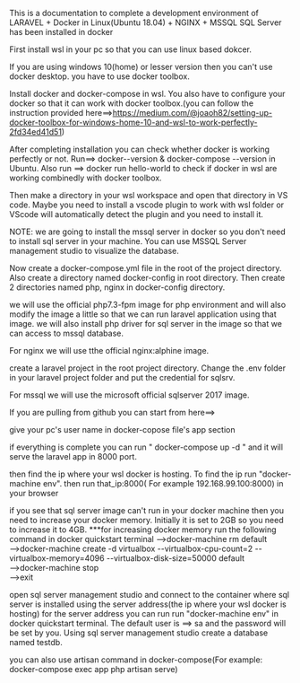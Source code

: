 This is a documentation to complete a development environment of LARAVEL + Docker in Linux(Ubuntu 18.04) + NGINX + MSSQL
SQL Server has been installed in docker

First install wsl in your pc so that you can use linux based dokcer.


If you are using windows 10(home) or lesser version then you can't use docker desktop. you have to use docker toolbox.


Install docker and docker-compose in wsl. You also have to configure your docker so that it can work with docker toolbox.(you can follow the instruction provided here==>https://medium.com/@joaoh82/setting-up-docker-toolbox-for-windows-home-10-and-wsl-to-work-perfectly-2fd34ed41d51)

After completing installation you can check whether docker is working perfectly or not.
Run==> docker--version & docker-compose --version in Ubuntu.
Also run ==> docker run hello-world to check if docker in wsl are working combinedly with docker toolbox.

Then make a directory in your wsl workspace and open that directory in VS code. Maybe you need to install a vscode plugin to work with wsl folder or VScode will automatically detect the plugin and you need to install it.

NOTE: we are going to install the mssql server in docker so you don't need to install sql server in your machine. You can use MSSQL Server management studio to visualize the database.

Now create a docker-compose.yml file in the root of the project directory.
Also create a directory named docker-config in root directory.
Then create 2 directories named php, nginx in docker-config directory.

we will use the official php7.3-fpm image for php environment and will also modify the image a little so that we can run laravel application using that image.
we will also install php driver for sql server in the image so that we can access to mssql database.

For nginx we will use tthe official nginx:alphine image.

create a laravel project in the root project directory.
Change the .env folder in your laravel project folder and put the credential for sqlsrv.

For mssql we will use the microsoft official sqlserver 2017 image.




If you are pulling from github you can start from here==>

give your pc's user name in docker-copose file's app section


if everything is complete you can run " docker-compose up -d " and it will serve the laravel app in 8000 port.

then find the ip where your wsl docker is hosting. To find the ip run "docker-machine env". then run that_ip:8000( For example 192.168.99.100:8000) in your browser
 
if you see that sql server image can't run in your docker machine then you need to increase your docker memory. Initially it is set to 2GB so you need to increase it to 4GB.
***for increasing docker memory run the following command in docker quickstart terminal
-->docker-machine rm default     
-->docker-machine create -d virtualbox --virtualbox-cpu-count=2 --virtualbox-memory=4096 --virtualbox-disk-size=50000 default    
-->docker-machine stop    
-->exit     



open sql server management studio and connect to the container where sql server is installed using the server address(the ip where your wsl docker is hosting) for the server address you can run run "docker-machine env" in docker quickstart terminal. The default user is ==> sa and the password will be set by you.
Using sql server management studio create a database named testdb.

you can also use artisan command in docker-compose(For example: docker-compose exec app php artisan serve)





